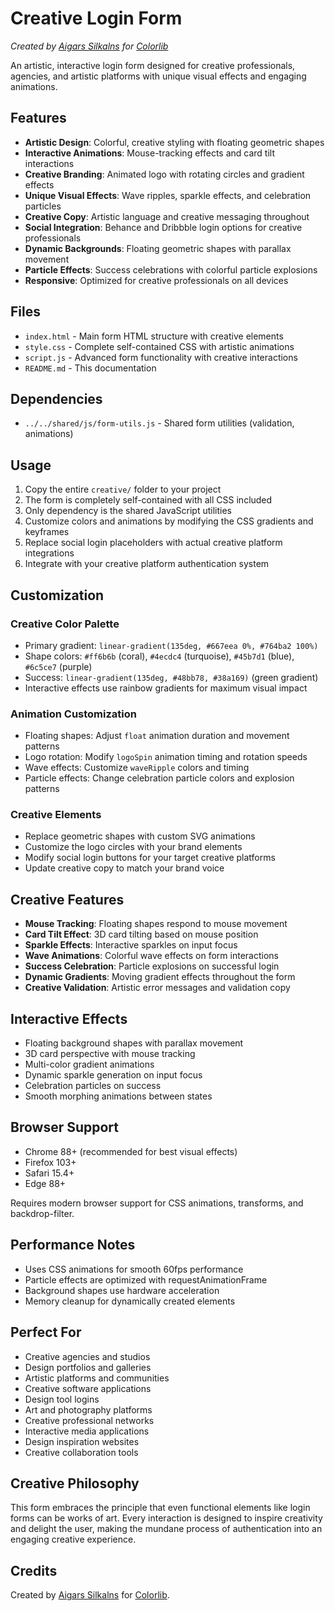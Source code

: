 # Creative Login Form

*Created by [Aigars Silkalns](https://github.com/puikinsh/) for [Colorlib](https://colorlib.com)*

An artistic, interactive login form designed for creative professionals, agencies, and artistic platforms with unique visual effects and engaging animations.

## Features

- **Artistic Design**: Colorful, creative styling with floating geometric shapes
- **Interactive Animations**: Mouse-tracking effects and card tilt interactions
- **Creative Branding**: Animated logo with rotating circles and gradient effects
- **Unique Visual Effects**: Wave ripples, sparkle effects, and celebration particles
- **Creative Copy**: Artistic language and creative messaging throughout
- **Social Integration**: Behance and Dribbble login options for creative professionals
- **Dynamic Backgrounds**: Floating geometric shapes with parallax movement
- **Particle Effects**: Success celebrations with colorful particle explosions
- **Responsive**: Optimized for creative professionals on all devices

## Files

- `index.html` - Main form HTML structure with creative elements
- `style.css` - Complete self-contained CSS with artistic animations
- `script.js` - Advanced form functionality with creative interactions
- `README.md` - This documentation

## Dependencies

- `../../shared/js/form-utils.js` - Shared form utilities (validation, animations)

## Usage

1. Copy the entire `creative/` folder to your project
2. The form is completely self-contained with all CSS included
3. Only dependency is the shared JavaScript utilities
4. Customize colors and animations by modifying the CSS gradients and keyframes
5. Replace social login placeholders with actual creative platform integrations
6. Integrate with your creative platform authentication system

## Customization

### Creative Color Palette
- Primary gradient: `linear-gradient(135deg, #667eea 0%, #764ba2 100%)`
- Shape colors: `#ff6b6b` (coral), `#4ecdc4` (turquoise), `#45b7d1` (blue), `#6c5ce7` (purple)
- Success: `linear-gradient(135deg, #48bb78, #38a169)` (green gradient)
- Interactive effects use rainbow gradients for maximum visual impact

### Animation Customization
- Floating shapes: Adjust `float` animation duration and movement patterns
- Logo rotation: Modify `logoSpin` animation timing and rotation speeds
- Wave effects: Customize `waveRipple` colors and timing
- Particle effects: Change celebration particle colors and explosion patterns

### Creative Elements
- Replace geometric shapes with custom SVG animations
- Customize the logo circles with your brand elements
- Modify social login buttons for your target creative platforms
- Update creative copy to match your brand voice

## Creative Features

- **Mouse Tracking**: Floating shapes respond to mouse movement
- **Card Tilt Effect**: 3D card tilting based on mouse position
- **Sparkle Effects**: Interactive sparkles on input focus
- **Wave Animations**: Colorful wave effects on form interactions
- **Success Celebration**: Particle explosions on successful login
- **Dynamic Gradients**: Moving gradient effects throughout the form
- **Creative Validation**: Artistic error messages and validation copy

## Interactive Effects

- Floating background shapes with parallax movement
- 3D card perspective with mouse tracking
- Multi-color gradient animations
- Dynamic sparkle generation on input focus
- Celebration particles on success
- Smooth morphing animations between states

## Browser Support

- Chrome 88+ (recommended for best visual effects)
- Firefox 103+
- Safari 15.4+
- Edge 88+

Requires modern browser support for CSS animations, transforms, and backdrop-filter.

## Performance Notes

- Uses CSS animations for smooth 60fps performance
- Particle effects are optimized with requestAnimationFrame
- Background shapes use hardware acceleration
- Memory cleanup for dynamically created elements

## Perfect For

- Creative agencies and studios
- Design portfolios and galleries
- Artistic platforms and communities
- Creative software applications
- Design tool logins
- Art and photography platforms
- Creative professional networks
- Interactive media applications
- Design inspiration websites
- Creative collaboration tools

## Creative Philosophy

This form embraces the principle that even functional elements like login forms can be works of art. Every interaction is designed to inspire creativity and delight the user, making the mundane process of authentication into an engaging creative experience.

## Credits

Created by [Aigars Silkalns](https://github.com/puikinsh/) for [Colorlib](https://colorlib.com).
